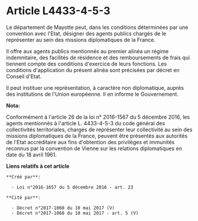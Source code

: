 # Article L4433-4-5-3

Le département de Mayotte peut, dans les conditions déterminées par une convention avec l'Etat, désigner des agents publics
chargés de le représenter au sein des missions diplomatiques de la France.

Il offre aux agents publics mentionnés au premier alinéa un régime indemnitaire, des facilités de résidence et des
remboursements de frais qui tiennent compte des conditions d'exercice de leurs fonctions. Les conditions d'application du
présent alinéa sont précisées par décret en Conseil d'Etat.

Il peut instituer une représentation, à caractère non diplomatique, auprès des institutions de l'Union européenne. Il en
informe le Gouvernement.

**Nota:**

Conformément à l'article 26 de la loi n° 2016-1567 du 5 décembre 2016, les agents mentionnés à l'article L. 4433-4-5-3 du
code général des collectivités territoriales, chargés de représenter leur collectivité au sein des missions diplomatiques de
la France, peuvent être présentés aux autorités de l'Etat accréditaire aux fins d'obtention des privilèges et immunités
reconnus par la convention de Vienne sur les relations diplomatiques en date du 18 avril 1961.

**Liens relatifs à cet article**

	**Créé par**:

	  - Loi n°2016-1657 du 5 décembre 2016 - art. 23

	**Cité par**:

	  - Décret n°2017-1060 du 10 mai 2017 (V)
	  - Décret n°2017-1060 du 10 mai 2017 - art. 5 (V)
